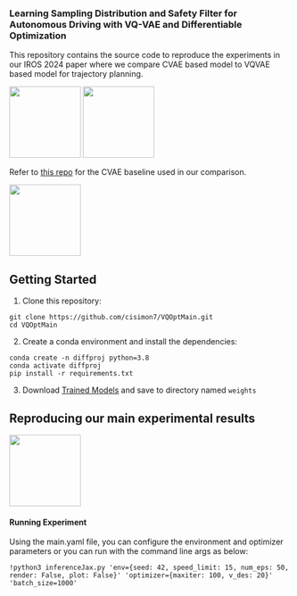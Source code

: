 ### Learning Sampling Distribution and Safety Filter for Autonomous Driving with VQ-VAE and Differentiable Optimization
This repository contains the source code to reproduce the experiments in our IROS 2024 paper where we compare CVAE based model to VQVAE based model for trajectory planning.

<!-- ![vq_img](/gif/vqp.png)
![mlp_img](/gif/mlp.png) -->

<img src="./gif/vqp.png" width="128"/>
<img src="./gif/mlp.png" width="128"/>


Refer to [this repo](https://github.com/jatan12/DiffProj/) for the CVAE baseline used in our comparison.

<!-- ![comparison_img](/gif/comp.png) -->
<img src="./gif/comp.png" width="128"/>

## Getting Started

1. Clone this repository:

```
git clone https://github.com/cisimon7/VQOptMain.git
cd VQOptMain
```
2. Create a conda environment and install the dependencies:

```
conda create -n diffproj python=3.8
conda activate diffproj
pip install -r requirements.txt
```

3. Download [Trained Models](https://owncloud.ut.ee/owncloud/s/YgdSoGHgX7maSPc) and save to directory named `weights`

## Reproducing our main experimental results

<!-- ![Benchmarks](/gif/scenarios.png) -->
<img src="./gif/scenarios.png" width="128"/>

#### Running Experiment

Using the main.yaml file, you can configure the environment and optimizer parameters or you can run with the command line args as below:
```
!python3 inferenceJax.py 'env={seed: 42, speed_limit: 15, num_eps: 50, render: False, plot: False}' 'optimizer={maxiter: 100, v_des: 20}' 'batch_size=1000'
```
